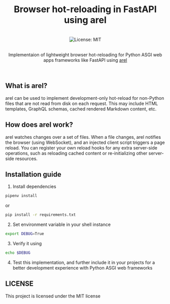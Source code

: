 <div align="center">
<h1 align="center">Browser hot-reloading in FastAPI using arel</h1><br>
<img alt="License: MIT" src="https://img.shields.io/badge/License-MIT-blue.svg"/><br><br>

 Implementaion of lightweight browser hot-reloading for Python ASGI web apps frameworks like FastAPI using [arel](https://github.com/florimondmanca/arel)
</div><br>

## What is arel?
arel can be used to implement development-only hot-reload for non-Python files that are not read from disk on each request. This may include HTML templates, GraphQL schemas, cached rendered Markdown content, etc.

## How does arel work?
arel watches changes over a set of files. When a file changes, arel notifies the browser (using WebSocket), and an injected client script triggers a page reload. You can register your own reload hooks for any extra server-side operations, such as reloading cached content or re-initializing other server-side resources.

## Installation guide
1. Install dependencies
```bash
pipenv install
```
or 
```bash
pip install -r requirements.txt
```
2. Set environment variable in your shell instance
```bash
export DEBUG=True
```
3. Verify it using
```bash
echo $DEBUG
```
4. Test this implementation, and further include it in your projects for a better development experience with Python ASGI web frameworks

## LICENSE
This project is licensed under the MIT license